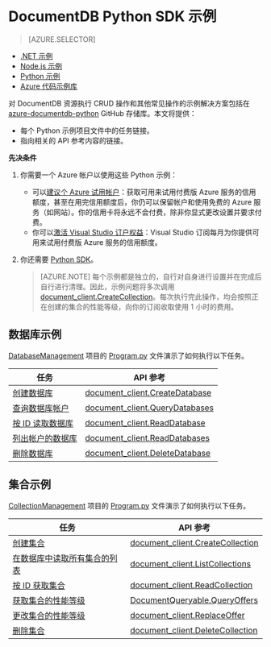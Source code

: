 <properties 
	pageTitle="DocumentDB 的 NoSQL Python 示例 | Azure" 
	description="在 github 上找到 NoSQL Python 示例用于 DocumentDB 中的普通任务，包括 NoSQL 数据库中的 JSON 文档的 CRUD 操作。" 
	keywords="Python 示例"
	services="documentdb" 
	authors="ryancrawcour" 
	manager="jhubbard" 
	editor="monicar" 
	documentationCenter="python"/>

<tags 
	ms.service="documentdb" 
	ms.date="03/22/2016" 
	wacn.date="06/29/2016"/>


# DocumentDB Python SDK 示例

> [AZURE.SELECTOR]
- [.NET 示例](/documentation/articles/documentdb-dotnet-samples)
- [Node.js 示例](/documentation/articles/documentdb-nodejs-samples)
- [Python 示例](/documentation/articles/documentdb-python-samples)
- [Azure 代码示例库](https://azure.microsoft.com/documentation/samples/?service=documentdb)

对 DocumentDB 资源执行 CRUD 操作和其他常见操作的示例解决方案包括在 [azure-documentdb-python](https://github.com/Azure/azure-documentdb-python/tree/master/samples) GitHub 存储库。本文将提供：

- 每个 Python 示例项目文件中的任务链接。 
- 指向相关的 API 参考内容的链接。

**先决条件**

1. 你需要一个 Azure 帐户以使用这些 Python 示例：
    - 可以[建议个 Azure 试用帐户](/pricing/free-trial/)：获取可用来试用付费版 Azure 服务的信用额度，甚至在用完信用额度后，你仍可以保留帐户和使用免费的 Azure 服务（如网站）。你的信用卡将永远不会付费，除非你显式更改设置并要求付费。
   - 你可以[激活 Visual Studio 订户权益](/pricing/member-offers/msdn-benefits-details/)：Visual Studio 订阅每月为你提供可用来试用付费版 Azure 服务的信用额度。
2. 你还需要 [Python SDK](/documentation/articles/documentdb-sdk-python)。 

    > [AZURE.NOTE] 每个示例都是独立的，自行对自身进行设置并在完成后自行进行清理。因此，示例问题将多次调用 [document\_client.CreateCollection](http://azure.github.io/azure-documentdb-python/api/pydocumentdb.document_client.html)。每次执行完此操作，均会按照正在创建的集合的性能等级，向你的订阅收取使用 1 小时的费用。

## 数据库示例

[DatabaseManagement](https://github.com/Azure/azure-documentdb-python/tree/master/samples/DatabaseManagement) 项目的 [Program.py](https://github.com/Azure/azure-documentdb-python/tree/master/samples/DatabaseManagement/Program.py) 文件演示了如何执行以下任务。

任务 | API 参考
--- | ---
[创建数据库](https://github.com/Azure/azure-documentdb-python/blob/d78170214467e3ab71ace1a7400f5a7fa5a7b5b0/samples/DatabaseManagement/Program.py#L65-L76) | [document\_client.CreateDatabase](http://azure.github.io/azure-documentdb-python/api/pydocumentdb.document_client.html)
[查询数据库帐户](https://github.com/Azure/azure-documentdb-python/blob/d78170214467e3ab71ace1a7400f5a7fa5a7b5b0/samples/DatabaseManagement/Program.py#L49-L62) | [document\_client.QueryDatabases](http://azure.github.io/azure-documentdb-python/api/pydocumentdb.document_client.html)
[按 ID 读取数据库](https://github.com/Azure/azure-documentdb-python/blob/d78170214467e3ab71ace1a7400f5a7fa5a7b5b0/samples/DatabaseManagement/Program.py#L79-L96) | [document\_client.ReadDatabase](http://azure.github.io/azure-documentdb-python/api/pydocumentdb.document_client.html)
[列出帐户的数据库](https://github.com/Azure/azure-documentdb-python/blob/d78170214467e3ab71ace1a7400f5a7fa5a7b5b0/samples/DatabaseManagement/Program.py#L99-L110) | [document\_client.ReadDatabases](http://azure.github.io/azure-documentdb-python/api/pydocumentdb.document_client.html)
[删除数据库](https://github.com/Azure/azure-documentdb-python/blob/d78170214467e3ab71ace1a7400f5a7fa5a7b5b0/samples/DatabaseManagement/Program.py#L113-L126) | [document\_client.DeleteDatabase](http://azure.github.io/azure-documentdb-python/api/pydocumentdb.document_client.html)

## 集合示例 

[CollectionManagement](https://github.com/Azure/azure-documentdb-python/tree/master/samples/CollectionManagement) 项目的 [Program.py](https://github.com/Azure/azure-documentdb-python/tree/master/samples/CollectionManagement/Program.py) 文件演示了如何执行以下任务。

任务 | API 参考
--- | ---
[创建集合](https://github.com/Azure/azure-documentdb-python/blob/d78170214467e3ab71ace1a7400f5a7fa5a7b5b0/samples/CollectionManagement/Program.py#L84-L135) | [document\_client.CreateCollection](http://azure.github.io/azure-documentdb-python/api/pydocumentdb.document_client.html#CreateCollection)
[在数据库中读取所有集合的列表](https://github.com/Azure/azure-documentdb-python/blob/d78170214467e3ab71ace1a7400f5a7fa5a7b5b0/samples/CollectionManagement/Program.py#L198-L225) | [document\_client.ListCollections](http://azure.github.io/azure-documentdb-python/api/pydocumentdb.document_client.html#CreateCollection)
[按 ID 获取集合](https://github.com/Azure/azure-documentdb-python/blob/d78170214467e3ab71ace1a7400f5a7fa5a7b5b0/samples/CollectionManagement/Program.py#L178-L195) | [document\_client.ReadCollection](http://azure.github.io/azure-documentdb-python/api/pydocumentdb.document_client.html#CreateCollection)
[获取集合的性能等级](https://github.com/Azure/azure-documentdb-python/blob/d78170214467e3ab71ace1a7400f5a7fa5a7b5b0/samples/CollectionManagement/Program.py#L139-L161) | [DocumentQueryable.QueryOffers](http://azure.github.io/azure-documentdb-python/api/pydocumentdb.document_client.html#CreateCollection)
[更改集合的性能等级](https://github.com/Azure/azure-documentdb-python/blob/d78170214467e3ab71ace1a7400f5a7fa5a7b5b0/samples/CollectionManagement/Program.py#L163-L175) | [document\_client.ReplaceOffer](http://azure.github.io/azure-documentdb-python/api/pydocumentdb.document_client.html#CreateCollection)
[删除集合](https://github.com/Azure/azure-documentdb-python/blob/d78170214467e3ab71ace1a7400f5a7fa5a7b5b0/samples/CollectionManagement/Program.py#L212-L225) | [document\_client.DeleteCollection](http://azure.github.io/azure-documentdb-python/api/pydocumentdb.document_client.html#CreateCollection)

<!---HONumber=Mooncake_0425_2016-->